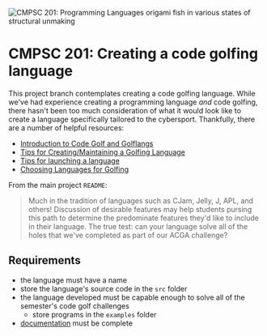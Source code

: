 ![CMPSC 201: Programming Languages origami fish in various states of structural unmaking](https://github.com/allegheny-college-cmpsc-201-spring-2024/course-materials/assets/1552764/7eef390d-327d-4af6-94ed-e7cc41c97df8)

# CMPSC 201: Creating a code golfing language

This project branch contemplates creating a code golfing language. While we've had experience creating a programming language _and_ code golfing, 
there hasn't been too much consideration of what it would look like to create a language specifically tailored to the cybersport. Thankfully,
there are a number of helpful resources:

* [Introduction to Code Golf and Golflangs](https://blog.vero.site/post/golf)
* [Tips for Creating/Maintaining a Golfing Language](https://codegolf.stackexchange.com/questions/198446/tips-for-creating-maintaining-a-golfing-language)
* [Tips for launching a language](https://codegolf.meta.stackexchange.com/questions/14927/tips-for-launching-a-language)
* [Choosing Languages for Golfing](https://codegolf.stackexchange.com/questions/2070/choosing-languages-for-golfing)

From the main project `README`:

> Much in the tradition of languages such as CJam, Jelly, J, APL, and others! Discussion of desirable features may help students pursing this path 
> to determine the predominate features they'd like to include in their language. The true test: can your language solve all of the holes that we've 
> completed as part of our ACGA challenge?

## Requirements

* the language must have a name
* store the language's source code in the `src` folder
* the language developed must be capable enough to solve all of the semester's code golf challenges
  * store programs in the `examples` folder
* [documentation](docs/reflection.md) must be complete
